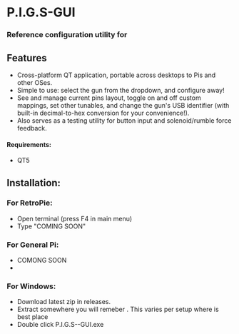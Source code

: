# P.I.G.S-GUI
### Reference configuration utility for 
## Features
 - Cross-platform QT application, portable across desktops to Pis and other OSes.
 - Simple to use: select the gun from the dropdown, and configure away!
 - See and manage current pins layout, toggle on and off custom mappings, set other tunables, and change the gun's USB identifier (with built-in decimal-to-hex conversion for your convenience!).
 - Also serves as a testing utility for button input and solenoid/rumble force feedback.

#### Requirements: 
- QT5

## Installation:

### For RetroPie:
- Open terminal (press F4 in main menu)
- Type "COMING SOON"

### For General Pi:
- COMONG SOON
- 
### For Windows:
 - Download latest zip in releases.
 - Extract somewhere you will remeber . This varies per setup where is best place
 - Double click P.I.G.S--GUI.exe
